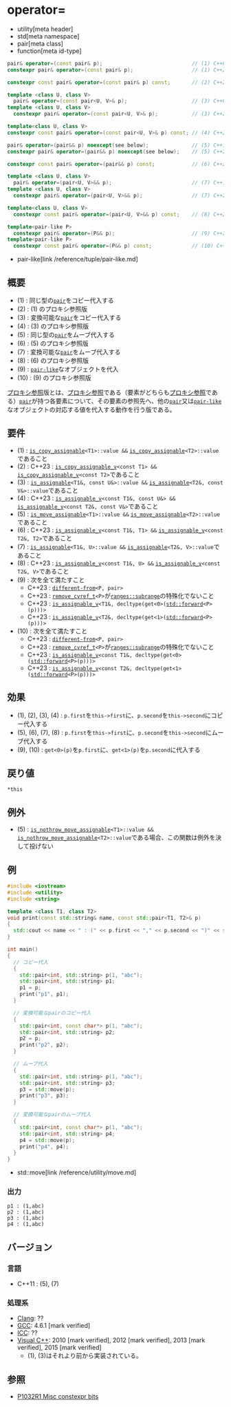 # operator=
* utility[meta header]
* std[meta namespace]
* pair[meta class]
* function[meta id-type]

```cpp
pair& operator=(const pair& p);                             // (1) C++03
constexpr pair& operator=(const pair& p);                   // (1) C++20

constexpr const pair& operator=(const pair& p) const;       // (2) C++23

template <class U, class V>
  pair& operator=(const pair<U, V>& p);                     // (3) C++03
template <class U, class V>
  constexpr pair& operator=(const pair<U, V>& p);           // (3) C++20

template<class U, class V>
constexpr const pair& operator=(const pair<U, V>& p) const; // (4) C++23

pair& operator=(pair&& p) noexcept(see below);              // (5) C++11
constexpr pair& operator=(pair&& p) noexcept(see below);    // (5) C++20

constexpr const pair& operator=(pair&& p) const;            // (6) C++23

template <class U, class V>
  pair& operator=(pair<U, V>&& p);                          // (7) C++11
template <class U, class V>
  constexpr pair& operator=(pair<U, V>&& p);                // (7) C++20

template<class U, class V>
  constexpr const pair& operator=(pair<U, V>&& p) const;    // (8) C++23

template<pair-like P>
  constexpr pair& operator=(P&& p);                         // (9) C++23
template<pair-like P>
  constexpr const pair& operator=(P&& p) const;             // (10) C++23
```
* pair-like[link /reference/tuple/pair-like.md]

## 概要
- (1) : 同じ型の[`pair`](../pair.md)をコピー代入する
- (2) : (1) のプロキシ参照版
- (3) : 変換可能な[`pair`](../pair.md)をコピー代入する
- (4) : (3) のプロキシ参照版
- (5) : 同じ型の[`pair`](../pair.md)をムーブ代入する
- (6) : (5) のプロキシ参照版
- (7) : 変換可能な[`pair`](../pair.md)をムーブ代入する
- (8) : (6) のプロキシ参照版
- (9) : [`pair-like`](/reference/tuple/pair-like.md)なオブジェクトを代入
- (10) : (9) のプロキシ参照版

[プロキシ参照](/reference/iterator/indirectly_writable.md)版とは、[プロキシ参照](/reference/iterator/indirectly_writable.md)である（要素がどちらも[プロキシ参照](/reference/iterator/indirectly_writable.md)である）[`pair`](../pair.md)が持つ各要素について、その要素の参照先へ、他の[`pair`](../pair.md)又は[`pair-like`](/reference/tuple/pair-like.md)なオブジェクトの対応する値を代入する動作を行う版である。


## 要件
- (1) : [`is_copy_assignable`](/reference/type_traits/is_copy_assignable.md)`<T1>::value &&` [`is_copy_assignable`](/reference/type_traits/is_copy_assignable.md)`<T2>::value`であること
- (2) : C++23 : [`is_copy_assignable_v`](/reference/type_traits/is_copy_assignable.md)`<const T1> &&` [`is_copy_assignable_v`](/reference/type_traits/is_copy_assignable.md)`<const T2>`であること
- (3) : [`is_assignable`](/reference/type_traits/is_assignable.md)`<T1&, const U&>::value &&` [`is_assignable`](/reference/type_traits/is_assignable.md)`<T2&, const V&>::value`であること
- (4) : C++23 : [`is_assignable_v`](/reference/type_traits/is_assignable.md)`<const T1&, const U&> &&` [`is_assignable_v`](/reference/type_traits/is_assignable.md)`<const T2&, const V&>`であること
- (5) : [`is_move_assignable`](/reference/type_traits/is_move_assignable.md)`<T1>::value &&` [`is_move_assignable`](/reference/type_traits/is_move_assignable.md)`<T2>::value`であること
- (6) : C++23 : [`is_assignable_v`](/reference/type_traits/is_assignable.md)`<const T1&, T1> &&` [`is_assignable_v`](/reference/type_traits/is_assignable.md)`<const T2&, T2>`であること
- (7) : [`is_assignable`](/reference/type_traits/is_assignable.md)`<T1&, U>::value &&` [`is_assignable`](/reference/type_traits/is_assignable.md)`<T2&, V>::value`であること
- (8) : C++23 : [`is_assignable_v`](/reference/type_traits/is_assignable.md)`<const T1&, U> &&` [`is_assignable_v`](/reference/type_traits/is_assignable.md)`<const T2&, V>`であること
- (9) : 次を全て満たすこと
    - C++23 : [`different-from`](/reference/ranges/different-from.md)`<P, pair>`
    - C++23 : [`remove_cvref_t`](/reference/type_traits/remove_cvref.md)`<P>`が[`ranges::subrange`](/reference/ranges/subrange.md)の特殊化でないこと
    - C++23 : [`is_assignable_v`](/reference/type_traits/is_assignable.md)`<T1&, decltype(get<0>(`[`std::forward`](/reference/utility/forward.md)`<P>(p)))>`
    - C++23 : [`is_assignable_v`](/reference/type_traits/is_assignable.md)`<T2&, decltype(get<1>(`[`std::forward`](/reference/utility/forward.md)`<P>(p)))>`
- (10) : 次を全て満たすこと
    - C++23 : [`different-from`](/reference/ranges/different-from.md)`<P, pair>`
    - C++23 : [`remove_cvref_t`](/reference/type_traits/remove_cvref.md)`<P>`が[`ranges::subrange`](/reference/ranges/subrange.md)の特殊化でないこと
    - C++23 : [`is_assignable_v`](/reference/type_traits/is_assignable.md)`<const T1&, decltype(get<0>(`[`std::forward`](/reference/utility/forward.md)`<P>(p)))>`
    - C++23 : [`is_assignable_v`](/reference/type_traits/is_assignable.md)`<const T2&, decltype(get<1>(`[`std::forward`](/reference/utility/forward.md)`<P>(p)))>`


## 効果
- (1), (2), (3), (4) : `p.first`を`this->first`に、`p.second`を`this->second`にコピー代入する
- (5), (6), (7), (8) : `p.first`を`this->first`に、`p.second`を`this->second`にムーブ代入する
- (9), (10) : `get<0>(p)`を`p.first`に、`get<1>(p)`を`p.second`に代入する


## 戻り値
`*this`


## 例外
- (5) : [`is_nothrow_move_assignable`](/reference/type_traits/is_nothrow_move_assignable.md)`<T1>::value &&` [`is_nothrow_move_assignable`](/reference/type_traits/is_nothrow_move_assignable.md)`<T2>::value`である場合、この関数は例外を決して投げない


## 例
```cpp example
#include <iostream>
#include <utility>
#include <string>

template <class T1, class T2>
void print(const std::string& name, const std::pair<T1, T2>& p)
{
  std::cout << name << " : (" << p.first << "," << p.second << ")" << std::endl;
}

int main()
{
  // コピー代入
  {
    std::pair<int, std::string> p(1, "abc");
    std::pair<int, std::string> p1;
    p1 = p;
    print("p1", p1);
  }

  // 変換可能なpairのコピー代入
  {
    std::pair<int, const char*> p(1, "abc");
    std::pair<int, std::string> p2;
    p2 = p;
    print("p2", p2);
  }

  // ムーブ代入
  {
    std::pair<int, std::string> p(1, "abc");
    std::pair<int, std::string> p3;
    p3 = std::move(p);
    print("p3", p3);
  }

  // 変換可能なpairのムーブ代入
  {
    std::pair<int, const char*> p(1, "abc");
    std::pair<int, std::string> p4;
    p4 = std::move(p);
    print("p4", p4);
  }
}
```
* std::move[link /reference/utility/move.md]

### 出力
```
p1 : (1,abc)
p2 : (1,abc)
p3 : (1,abc)
p4 : (1,abc)
```

## バージョン
### 言語
- C++11 : (5), (7)

### 処理系
- [Clang](/implementation.md#clang): ??
- [GCC](/implementation.md#gcc): 4.6.1 [mark verified]
- [ICC](/implementation.md#icc): ??
- [Visual C++](/implementation.md#visual_cpp): 2010 [mark verified], 2012 [mark verified], 2013 [mark verified], 2015 [mark verified]
	- (1), (3)はそれより前から実装されている。

## 参照
- [P1032R1 Misc constexpr bits](http://www.open-std.org/jtc1/sc22/wg21/docs/papers/2018/p1032r1.html)
